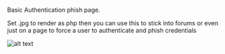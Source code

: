 Basic Authentication phish page.

Set .jpg to render as php then you can use this to stick into forums or even just on a page to force a user to authenticate and phish credentials


![alt text](https://encrypted-tbn0.gstatic.com/images?q=tbn:ANd9GcTcIYHwbR-zpv3gjqw694J2PqMJ6gWny-RwlUlle_lTcMIEQEwcqs-7czc "Logo Title Text 1")
